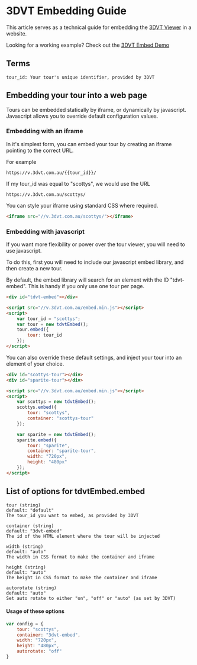 # 3DVT Embedding Guide
This article serves as a technical guide for embedding the [3DVT Viewer](https://v.3dvt.com.au/scottys) in a website.

Looking for a working example? Check out the [3DVT Embed Demo](https://v.3dvt.com.au/embed-demo.html)

## Terms

```
tour_id: Your tour's unique identifier, provided by 3DVT
```

## Embedding your tour into a web page
Tours can be embedded statically by iframe, or dynamically by javascript. Javascript allows you to override default configuration values.

### Embedding with an iframe
In it's simplest form, you can embed your tour by creating an iframe pointing to the correct URL.

For example

```
https://v.3dvt.com.au/{{tour_id}}/
```

If my tour_id was equal to "scottys", we would use the URL

```
https://v.3dvt.com.au/scottys/
```

You can style your iframe using standard CSS where required.

```html
<iframe src="//v.3dvt.com.au/scottys/"></iframe>
```

### Embedding with javascript
If you want more flexibility or power over the tour viewer, you will need to use javascript.

To do this, first you will need to include our javascript embed library, and then create a new tour.

By default, the embed library will search for an element with the ID "tdvt-embed". This is handy if you only use one tour per page.

```html
<div id="tdvt-embed"></div>

<script src="//v.3dvt.com.au/embed.min.js"></script>
<script>
    var tour_id = "scottys";
    var tour = new tdvtEmbed();
    tour.embed({
        tour: tour_id
    });
</script>
```

You can also override these default settings, and inject your tour into an element of your choice.


```html
<div id="scottys-tour"></div>
<div id="sparite-tour"></div>

<script src="//v.3dvt.com.au/embed.min.js"></script>
<script>
    var scottys = new tdvtEmbed();
    scottys.embed({
        tour: "scottys",
        container: "scottys-tour"
    });

    var sparite = new tdvtEmbed();
    sparite.embed({
        tour: "sparite",
        container: "sparite-tour",
        width: "720px",
        height: "480px"
    });
</script>
```

## List of options for tdvtEmbed.embed

```
tour (string)
default: "default"
The tour_id you want to embed, as provided by 3DVT

container (string)
default: "3dvt-embed"
The id of the HTML element where the tour will be injected

width (string)
default: "auto"
The width in CSS format to make the container and iframe

height (string)
default: "auto"
The height in CSS format to make the container and iframe

autorotate (string)
default: "auto"
Set auto rotate to either "on", "off" or "auto" (as set by 3DVT)
```

#### Usage of these options

```javascript
var config = {
    tour: "scottys",
    container: "3dvt-embed",
    width: "720px",
    height: "480px",
    autorotate: "off"
}
```
